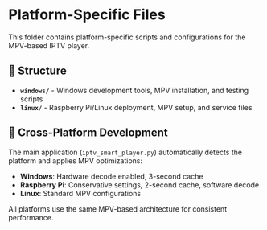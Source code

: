 # Platform-Specific Files

This folder contains platform-specific scripts and configurations for the MPV-based IPTV player.

## 📁 Structure

- **`windows/`** - Windows development tools, MPV installation, and testing scripts
- **`linux/`** - Raspberry Pi/Linux deployment, MPV setup, and service files

## 🔄 Cross-Platform Development

The main application (`iptv_smart_player.py`) automatically detects the platform and applies MPV optimizations:
- **Windows**: Hardware decode enabled, 3-second cache
- **Raspberry Pi**: Conservative settings, 2-second cache, software decode
- **Linux**: Standard MPV configurations

All platforms use the same MPV-based architecture for consistent performance.
